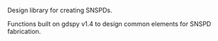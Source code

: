 Design library for creating SNSPDs.

Functions built on gdspy v1.4 to design common elements for SNSPD fabrication.